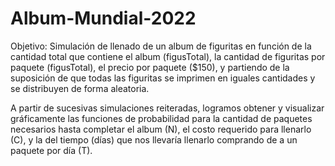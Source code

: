 # Album-Mundial-2022

Objetivo: Simulación de llenado de un album de figuritas en función de la cantidad total que contiene el album (figusTotal), la cantidad de figuritas por paquete (figusTotal), el precio por paquete ($150), y partiendo de la suposición de que todas las figuritas se imprimen en iguales cantidades y se distribuyen de forma aleatoria.

A partir de sucesivas simulaciones reiteradas, logramos obtener y visualizar gráficamente las funciones de probabilidad para la cantidad de paquetes necesarios hasta completar el album (N), el costo requerido para llenarlo (C), y la del tiempo (días) que nos llevaría llenarlo comprando de a un paquete por día (T).

